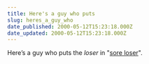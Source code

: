 ```yaml
---
title: Here's a guy who puts
slug: heres_a_guy_who
date_published: 2000-05-12T15:23:18.000Z
date_updated: 2000-05-12T15:23:18.000Z
---
```


Here’s a guy who puts the *loser* in "[sore loser](http://tv.yahoo.com/yahoo/news/story.dpg?q=1&amp;adf=lw051100)".
